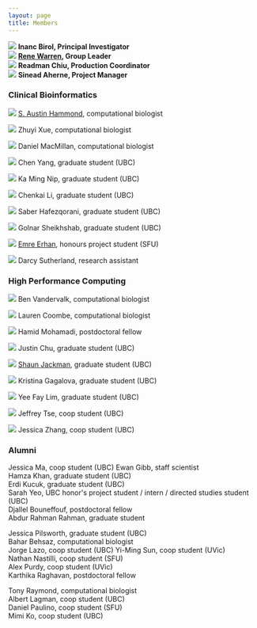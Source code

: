 ```yaml
---
layout: page
title: Members
---
```


<img class="avatar" src="assets/avatars/ibirol.jpeg"> **Inanc Birol, Principal Investigator**  
<img class="avatar" src="assets/avatars/rwarren.png"> **[Rene Warren](member/rwarren), Group Leader**  
<img class="avatar" src="assets/avatars/rchiu.jpg"> **Readman Chiu, Production Coordinator**  
<img class="avatar" src="assets/avatars/saherne.jpg"> **Sinead Aherne, Project Manager**

### Clinical Bioinformatics

<img class="avatar" src="assets/avatars/ahammond.jpg"> [S. Austin Hammond](member/ahammond), computational biologist

<img class="avatar" src="assets/avatars/zxue.jpg"> Zhuyi Xue, computational biologist  

<img class="avatar" src="assets/avatars/dmacmillan.jpg"> Daniel MacMillan, computational biologist  

<img class="avatar" src="assets/avatars/cyang.jpg"> Chen Yang, graduate student (UBC)  

<img class="avatar" src="assets/avatars/kmnip.png"> Ka Ming Nip, graduate student (UBC)  

<img class="avatar" src="assets/avatars/cli.jpg"> Chenkai Li, graduate student (UBC)

<img class="avatar" src="assets/avatars/shafezqorani.png"> Saber Hafezqorani, graduate student (UBC)

<img class="avatar" src="assets/avatars/gsheikhshab.jpg"> Golnar Sheikhshab, graduate student (UBC)

<img class="avatar" src="assets/avatars/eerhan.jpg"> [Emre Erhan](member/eerhan), honours project student (SFU)

<img class="avatar" src="assets/avatars/dsutherland.jpg"> Darcy Sutherland, research assistant


### High Performance Computing
<img class="avatar" src="assets/avatars/bvandervalk.jpeg"> Ben Vandervalk, computational biologist  

<img class="avatar" src="assets/avatars/lcoombe.jpg"> Lauren Coombe, computational biologist  

<img class="avatar" src="assets/avatars/hmohamadi.jpeg"> Hamid Mohamadi, postdoctoral fellow  

<img class="avatar" src="assets/avatars/jchu.jpeg"> Justin Chu, graduate student (UBC)  

<img class="avatar" src="assets/avatars/sjackman.jpeg"> [Shaun Jackman](member/sjackman), graduate student (UBC)  

<img class="avatar" src="assets/avatars/kgagalova.jpg"> Kristina Gagalova, graduate student (UBC)  

<img class="avatar" src="assets/avatars/yflim.jpg"> Yee Fay Lim, graduate student (UBC)  

<img class="avatar" src="assets/avatars/jtse.jpg"> Jeffrey Tse, coop student (UBC)

<img class="avatar" src="assets/avatars/jzhang.jpg"> Jessica Zhang, coop student (UBC)

### Alumni
Jessica Ma, coop student (UBC)
Ewan Gibb, staff scientist  
Hamza Khan, graduate student (UBC)  
Erdi Kucuk, graduate student (UBC)  
Sarah Yeo, UBC honor's project student / intern / directed studies student (UBC)  
Djallel Bouneffouf, postdoctoral fellow  
Abdur Rahman Rahman, graduate student

Jessica Pilsworth, graduate student (UBC)  
Bahar Behsaz, computational biologist  
Jorge Lazo, coop student (UBC)
Yi-Ming Sun, coop student (UVic)  
Nathan Nastilli, coop student (SFU)  
Alex Purdy, coop student (UVic)  
Karthika Raghavan, postdoctoral fellow  

Tony Raymond, computational biologist  
Albert Lagman, coop student (UBC)  
Daniel Paulino, coop student (SFU)  
Mimi Ko, coop student (UBC)  
